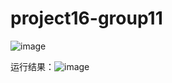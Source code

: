 # project16-group11
![image](https://github.com/zsygroup31num1/project16-group11/assets/129477117/de251089-82d2-4867-8487-363d80cbb514)

运行结果：![image](https://github.com/zsygroup31num1/project16-group11/assets/129477117/d5c50e13-4d8f-4955-a598-6ae6700ca6a3)
